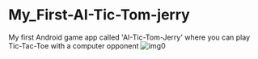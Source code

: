 # My_First-AI-Tic-Tom-jerry
My first Android game app called 'AI-Tic-Tom-Jerry' where you can play Tic-Tac-Toe with a computer opponent
![img0](https://github.com/Noor-ulain555/My_First-AI-Tic-Tom-jerry/assets/145388440/14f66d59-a8a2-425a-97ee-3cfccaf0ec00)
